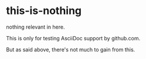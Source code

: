 # this-is-nothing
nothing relevant in here.

This is only for testing AsciiDoc support by github.com.

But as said above, there's not much to gain from this.
